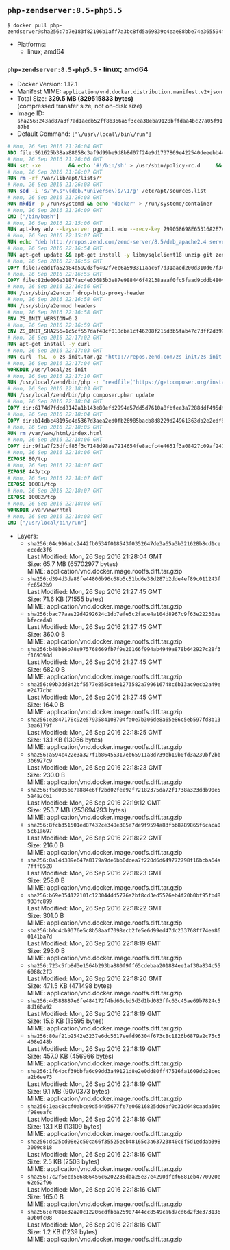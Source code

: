 ## `php-zendserver:8.5-php5.5`

```console
$ docker pull php-zendserver@sha256:7b7e183f82106b1aff7a3bc8fd5a69839c4eae88bbe74e365594fcd78bf188d9
```

-	Platforms:
	-	linux; amd64

### `php-zendserver:8.5-php5.5` - linux; amd64

-	Docker Version: 1.12.1
-	Manifest MIME: `application/vnd.docker.distribution.manifest.v2+json`
-	Total Size: **329.5 MB (329515833 bytes)**  
	(compressed transfer size, not on-disk size)
-	Image ID: `sha256:243ad87a3f7ad1aedb52ff8b366a5f3cea38eba9128bffdaa4bc27a05f9187b8`
-	Default Command: `["\/usr\/local\/bin\/run"]`

```dockerfile
# Mon, 26 Sep 2016 21:26:04 GMT
ADD file:561625b38aa88058c3af9d99be9d8b8d07f24e9d1737869e422540deeebb4443 in / 
# Mon, 26 Sep 2016 21:26:06 GMT
RUN set -xe 		&& echo '#!/bin/sh' > /usr/sbin/policy-rc.d 	&& echo 'exit 101' >> /usr/sbin/policy-rc.d 	&& chmod +x /usr/sbin/policy-rc.d 		&& dpkg-divert --local --rename --add /sbin/initctl 	&& cp -a /usr/sbin/policy-rc.d /sbin/initctl 	&& sed -i 's/^exit.*/exit 0/' /sbin/initctl 		&& echo 'force-unsafe-io' > /etc/dpkg/dpkg.cfg.d/docker-apt-speedup 		&& echo 'DPkg::Post-Invoke { "rm -f /var/cache/apt/archives/*.deb /var/cache/apt/archives/partial/*.deb /var/cache/apt/*.bin || true"; };' > /etc/apt/apt.conf.d/docker-clean 	&& echo 'APT::Update::Post-Invoke { "rm -f /var/cache/apt/archives/*.deb /var/cache/apt/archives/partial/*.deb /var/cache/apt/*.bin || true"; };' >> /etc/apt/apt.conf.d/docker-clean 	&& echo 'Dir::Cache::pkgcache ""; Dir::Cache::srcpkgcache "";' >> /etc/apt/apt.conf.d/docker-clean 		&& echo 'Acquire::Languages "none";' > /etc/apt/apt.conf.d/docker-no-languages 		&& echo 'Acquire::GzipIndexes "true"; Acquire::CompressionTypes::Order:: "gz";' > /etc/apt/apt.conf.d/docker-gzip-indexes 		&& echo 'Apt::AutoRemove::SuggestsImportant "false";' > /etc/apt/apt.conf.d/docker-autoremove-suggests
# Mon, 26 Sep 2016 21:26:07 GMT
RUN rm -rf /var/lib/apt/lists/*
# Mon, 26 Sep 2016 21:26:08 GMT
RUN sed -i 's/^#\s*\(deb.*universe\)$/\1/g' /etc/apt/sources.list
# Mon, 26 Sep 2016 21:26:08 GMT
RUN mkdir -p /run/systemd && echo 'docker' > /run/systemd/container
# Mon, 26 Sep 2016 21:26:09 GMT
CMD ["/bin/bash"]
# Mon, 26 Sep 2016 22:15:06 GMT
RUN apt-key adv --keyserver pgp.mit.edu --recv-key 799058698E65316A2E7A4FF42EAE1437F7D2C623
# Mon, 26 Sep 2016 22:15:07 GMT
RUN echo "deb http://repos.zend.com/zend-server/8.5/deb_apache2.4 server non-free" >> /etc/apt/sources.list.d/zend-server.list
# Mon, 26 Sep 2016 22:16:54 GMT
RUN apt-get update && apt-get install -y libmysqlclient18 unzip git zend-server-php-5.5 && /usr/local/zend/bin/zendctl.sh stop
# Mon, 26 Sep 2016 22:16:55 GMT
COPY file:7ead1fa52a84d592d3f6402f7ec6a593311aac6f7d31aaed200d310d67f34d54 in /etc/ 
# Mon, 26 Sep 2016 22:16:55 GMT
COPY file:82de006e31874ac4e03685b3e87e988446f42138aaaf0fc5faad9cddb48040ba in /etc/apache2/conf-available 
# Mon, 26 Sep 2016 22:16:56 GMT
RUN /usr/sbin/a2enconf drop-http-proxy-header
# Mon, 26 Sep 2016 22:16:58 GMT
RUN /usr/sbin/a2enmod headers
# Mon, 26 Sep 2016 22:16:58 GMT
ENV ZS_INIT_VERSION=0.2
# Mon, 26 Sep 2016 22:16:59 GMT
ENV ZS_INIT_SHA256=1c5cf557daf48cf018dba1cf46208f215d3b5fab47c73ff2d39988581ebd6932
# Mon, 26 Sep 2016 22:17:02 GMT
RUN apt-get install -y curl
# Mon, 26 Sep 2016 22:17:03 GMT
RUN curl -fSL -o zs-init.tar.gz "http://repos.zend.com/zs-init/zs-init-docker-${ZS_INIT_VERSION}.tar.gz"     && echo "${ZS_INIT_SHA256} *zs-init.tar.gz" | sha256sum -c -     && mkdir /usr/local/zs-init     && tar xzf zs-init.tar.gz --strip-components=1 -C /usr/local/zs-init     && rm zs-init.tar.gz
# Mon, 26 Sep 2016 22:17:04 GMT
WORKDIR /usr/local/zs-init
# Mon, 26 Sep 2016 22:17:10 GMT
RUN /usr/local/zend/bin/php -r "readfile('https://getcomposer.org/installer');" | /usr/local/zend/bin/php
# Mon, 26 Sep 2016 22:18:03 GMT
RUN /usr/local/zend/bin/php composer.phar update
# Mon, 26 Sep 2016 22:18:04 GMT
COPY dir:6174d7fdcd8142a1b143e80efd2994e57dd5d7610a8fbfee3a7288ddf495dfdf in /usr/local/bin 
# Mon, 26 Sep 2016 22:18:04 GMT
COPY dir:b14dbc48195e4d5367d3aea2ed0fb26985bacb8d8229d24961363db2e2edf8f0 in /usr/local/zend/var/plugins/ 
# Mon, 26 Sep 2016 22:18:05 GMT
RUN rm /var/www/html/index.html
# Mon, 26 Sep 2016 22:18:06 GMT
COPY dir:9f1a7f23dfcf85f3c7148d98ae7914654fe8acfc4e4651f3a08427c09af24198 in /var/www/html 
# Mon, 26 Sep 2016 22:18:06 GMT
EXPOSE 80/tcp
# Mon, 26 Sep 2016 22:18:07 GMT
EXPOSE 443/tcp
# Mon, 26 Sep 2016 22:18:07 GMT
EXPOSE 10081/tcp
# Mon, 26 Sep 2016 22:18:07 GMT
EXPOSE 10082/tcp
# Mon, 26 Sep 2016 22:18:08 GMT
WORKDIR /var/www/html
# Mon, 26 Sep 2016 22:18:08 GMT
CMD ["/usr/local/bin/run"]
```

-	Layers:
	-	`sha256:04c996abc2442fb0534f018543f0352647de3a65a3b321628b8cd1ceecedc3f6`  
		Last Modified: Mon, 26 Sep 2016 21:28:04 GMT  
		Size: 65.7 MB (65702977 bytes)  
		MIME: application/vnd.docker.image.rootfs.diff.tar.gzip
	-	`sha256:d394d3da86fe44806b96c68b5c51bd6e38d287b2dde4ef89c011243ffc6542b9`  
		Last Modified: Mon, 26 Sep 2016 21:27:45 GMT  
		Size: 71.6 KB (71555 bytes)  
		MIME: application/vnd.docker.image.rootfs.diff.tar.gzip
	-	`sha256:bac77aae22d4292624c1db7efe5c2face4a104d8967c9f63e22230aebfeceda8`  
		Last Modified: Mon, 26 Sep 2016 21:27:45 GMT  
		Size: 360.0 B  
		MIME: application/vnd.docker.image.rootfs.diff.tar.gzip
	-	`sha256:b48b86b78e975768669fb7f9e20166f994ab4949a878b642927c28f3f169390d`  
		Last Modified: Mon, 26 Sep 2016 21:27:45 GMT  
		Size: 682.0 B  
		MIME: application/vnd.docker.image.rootfs.diff.tar.gzip
	-	`sha256:09b3dd842bf5577e855c84e1273582a799616748c6b13ac9ecb2a49ee2477cbc`  
		Last Modified: Mon, 26 Sep 2016 21:27:45 GMT  
		Size: 164.0 B  
		MIME: application/vnd.docker.image.rootfs.diff.tar.gzip
	-	`sha256:e2847178c92e5793584108704fa0e7b306de8a65e86c5eb597fd8b133ea6179f`  
		Last Modified: Mon, 26 Sep 2016 22:18:25 GMT  
		Size: 13.1 KB (13056 bytes)  
		MIME: application/vnd.docker.image.rootfs.diff.tar.gzip
	-	`sha256:a594c422e3a327f1b86455317eb65911a8d739eb19b0fd3a239bf2bb3b6927c9`  
		Last Modified: Mon, 26 Sep 2016 22:18:23 GMT  
		Size: 230.0 B  
		MIME: application/vnd.docker.image.rootfs.diff.tar.gzip
	-	`sha256:f5d005b07a884e6ff2bd02fee92f72182375da72f1738a323ddb90e55a4a2c61`  
		Last Modified: Mon, 26 Sep 2016 22:19:12 GMT  
		Size: 253.7 MB (253694293 bytes)  
		MIME: application/vnd.docker.image.rootfs.diff.tar.gzip
	-	`sha256:8fcb351501ed87432ce348e385e7de9f9594a83fbb8789865f6caca05c61a697`  
		Last Modified: Mon, 26 Sep 2016 22:18:22 GMT  
		Size: 216.0 B  
		MIME: application/vnd.docker.image.rootfs.diff.tar.gzip
	-	`sha256:0a14d389e647a8179a9de6bb0dcea7f220d6d649772798f16bcba64a7fff0528`  
		Last Modified: Mon, 26 Sep 2016 22:18:23 GMT  
		Size: 258.0 B  
		MIME: application/vnd.docker.image.rootfs.diff.tar.gzip
	-	`sha256:b69e354122101c123044dd5776a2bf8cd3ed5526eb4f20b0bf95fbd8933fc899`  
		Last Modified: Mon, 26 Sep 2016 22:18:22 GMT  
		Size: 301.0 B  
		MIME: application/vnd.docker.image.rootfs.diff.tar.gzip
	-	`sha256:b0c4cb9376e5c8b58aaf7098ecb2fe5e6d99ed47dc233768ff74ea860141ba7d`  
		Last Modified: Mon, 26 Sep 2016 22:18:19 GMT  
		Size: 293.0 B  
		MIME: application/vnd.docker.image.rootfs.diff.tar.gzip
	-	`sha256:723c5fb8d3e1564b293ba880f9ff65cdebaa201884ee1af30a834c556088c2f3`  
		Last Modified: Mon, 26 Sep 2016 22:18:20 GMT  
		Size: 471.5 KB (471498 bytes)  
		MIME: application/vnd.docker.image.rootfs.diff.tar.gzip
	-	`sha256:4d588887e6fe484172f4bd66cbd5d3d1bd083ffc63c45ae69b7824c58d160a92`  
		Last Modified: Mon, 26 Sep 2016 22:18:19 GMT  
		Size: 15.6 KB (15595 bytes)  
		MIME: application/vnd.docker.image.rootfs.diff.tar.gzip
	-	`sha256:80af21b2542e3237e6dc5617eefd96304f673c8c1826b6879a2c75c5408e248b`  
		Last Modified: Mon, 26 Sep 2016 22:18:19 GMT  
		Size: 457.0 KB (456966 bytes)  
		MIME: application/vnd.docker.image.rootfs.diff.tar.gzip
	-	`sha256:1f64bcf39bbfa6c99dd3a49121d8e2e0dd80ff47516fa1609db28ceca2b6ee73`  
		Last Modified: Mon, 26 Sep 2016 22:18:19 GMT  
		Size: 9.1 MB (9070373 bytes)  
		MIME: application/vnd.docker.image.rootfs.diff.tar.gzip
	-	`sha256:1eac8ccf0abce9d54405677fe7e06816825dd6af0d31d648caada50cf98eeafc`  
		Last Modified: Mon, 26 Sep 2016 22:18:16 GMT  
		Size: 13.1 KB (13109 bytes)  
		MIME: application/vnd.docker.image.rootfs.diff.tar.gzip
	-	`sha256:dc25cd08e2c50ca66f35525ecb48165c3a63723840c6f5d1eddab3983009c818`  
		Last Modified: Mon, 26 Sep 2016 22:18:16 GMT  
		Size: 2.5 KB (2503 bytes)  
		MIME: application/vnd.docker.image.rootfs.diff.tar.gzip
	-	`sha256:7c2f5ecd586886456c6202235daa25e37e4290dfcf6681eb4770920e62e52f96`  
		Last Modified: Mon, 26 Sep 2016 22:18:16 GMT  
		Size: 165.0 B  
		MIME: application/vnd.docker.image.rootfs.diff.tar.gzip
	-	`sha256:e7081e32a20c12206cdfbba25907444cc8549ca6d7cd6d2f3e373136a9b0fc08`  
		Last Modified: Mon, 26 Sep 2016 22:18:16 GMT  
		Size: 1.2 KB (1239 bytes)  
		MIME: application/vnd.docker.image.rootfs.diff.tar.gzip

